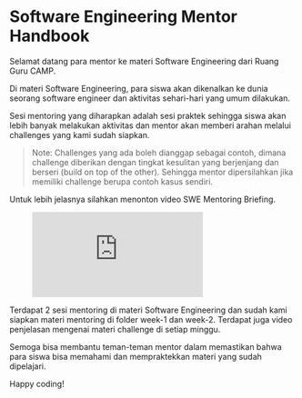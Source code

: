 # Software Engineering Mentor Handbook

Selamat datang para mentor ke materi Software Engineering dari Ruang Guru CAMP.

Di materi Software Engineering, para siswa akan dikenalkan ke dunia seorang software engineer dan aktivitas sehari-hari yang umum dilakukan.

Sesi mentoring yang diharapkan adalah sesi praktek sehingga siswa akan lebih banyak melakukan aktivitas dan mentor akan memberi arahan melalui challenges yang kami sudah siapkan.

>Note: Challenges yang ada boleh dianggap sebagai contoh, dimana challenge diberikan dengan tingkat kesulitan yang berjenjang dan berseri (build on top of the other). Sehingga mentor dipersilahkan jika memiliki challenge berupa contoh kasus sendiri.

Untuk lebih jelasnya silahkan menonton video SWE Mentoring Briefing.

<!-- blank line -->
<figure class="video_container">
  <iframe src="https://drive.google.com/file/d/158weuTWSOqwMxRQKDkNp8zu4586K_nmG/view?usp=sharing" frameborder="0" allowfullscreen="true"> </iframe>
</figure>
<!-- blank line -->

Terdapat 2 sesi mentoring di materi Software Engineering dan sudah kami siapkan materi mentoring di folder week-1 dan week-2. Terdapat juga video penjelasan mengenai materi challenge di setiap minggu.

Semoga bisa membantu teman-teman mentor dalam memastikan bahwa para siswa bisa memahami dan mempraktekkan materi yang sudah dipelajari.

Happy coding!